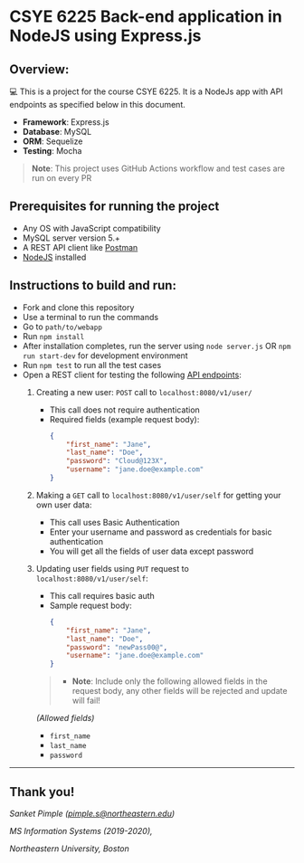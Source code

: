 # CSYE 6225 Back-end application in NodeJS using Express.js 
## Overview:
💻 This is a project for the course CSYE 6225. It is a NodeJs app with API endpoints as specified below in this document.
- **Framework**: Express.js
- **Database**: MySQL
- **ORM**: Sequelize
- **Testing**: Mocha
> **Note**: This project uses GitHub Actions workflow and test cases are run on every PR

## Prerequisites for running the project
- Any OS with JavaScript compatibility
- MySQL server version 5.+
- A REST API client like [Postman](https://www.postman.com/)
- [NodeJS](https://nodejs.org/en) installed 

## Instructions to build and run:
- Fork and clone this repository
- Use a terminal to run the commands
- Go to `path/to/webapp`
- Run `npm install`
- After installation completes, run the server using `node server.js` 
OR `npm run start-dev` for development environment
- Run `npm test` to run all the test cases
- Open a REST client for testing the following [API endpoints](https://app.swaggerhub.com/apis-docs/csye6225/fall2020-csye6225/assignment-02):
    1. Creating a new user:
    `POST` call to `localhost:8080/v1/user/`
        - This call does not require authentication
        - Required fields (example request body):
            ```json
            {
                "first_name": "Jane",
                "last_name": "Doe",
                "password": "Cloud@123X",
                "username": "jane.doe@example.com"
            } 
            ```

    2. Making a `GET` call to `localhost:8080/v1/user/self` for getting your own user data:
        - This call uses Basic Authentication
        - Enter your username and password as credentials for basic authentication
        - You will get all the fields of user data except password

    3. Updating user fields using `PUT` request to `localhost:8080/v1/user/self`:
        - This call requires basic auth
        - Sample request body:
            ```json
            {
                "first_name": "Jane",
                "last_name": "Doe",
                "password": "newPass00@",
                "username": "jane.doe@example.com"
            }
            ```
        > - **Note**: Include only the following allowed fields in the request body, any other fields will be rejected and update will fail!

         *(Allowed fields)*
         - `first_name`
         - `last_name`
         - `password`


---
## Thank you!
*Sanket Pimple (pimple.s@northeastern.edu)*

*MS Information Systems (2019-2020),*

*Northeastern University, Boston*
